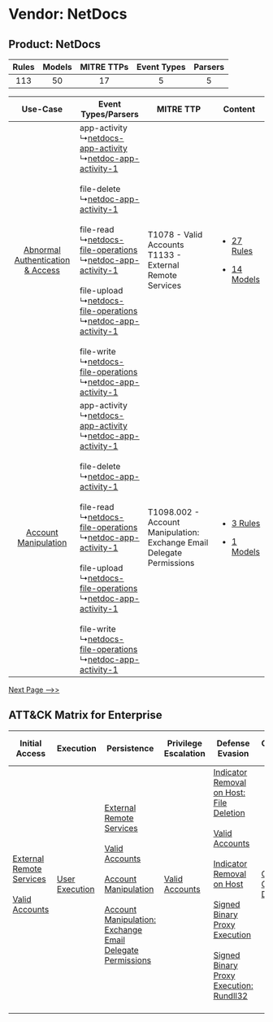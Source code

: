 Vendor: NetDocs
===============
Product: NetDocs
----------------
| Rules | Models | MITRE TTPs | Event Types | Parsers |
|:-----:|:------:|:----------:|:-----------:|:-------:|
|  113  |   50   |     17     |      5      |    5    |

|    Use-Case    | Event Types/Parsers    | MITRE TTP    | Content    |
|:----:| ---- | ---- | ---- |
| [Abnormal Authentication & Access](../../../UseCases/uc_abnormal_authentication_&_access.md) |  app-activity<br> ↳[netdocs-app-activity](Ps/pC_netdocsappactivity.md)<br> ↳[netdoc-app-activity-1](Ps/pC_netdocappactivity1.md)<br><br> file-delete<br> ↳[netdoc-app-activity-1](Ps/pC_netdocappactivity1.md)<br><br> file-read<br> ↳[netdocs-file-operations](Ps/pC_netdocsfileoperations.md)<br> ↳[netdoc-app-activity-1](Ps/pC_netdocappactivity1.md)<br><br> file-upload<br> ↳[netdocs-file-operations](Ps/pC_netdocsfileoperations.md)<br> ↳[netdoc-app-activity-1](Ps/pC_netdocappactivity1.md)<br><br> file-write<br> ↳[netdocs-file-operations](Ps/pC_netdocsfileoperations.md)<br> ↳[netdoc-app-activity-1](Ps/pC_netdocappactivity1.md)<br> | T1078 - Valid Accounts<br>T1133 - External Remote Services<br>    | [<ul><li>27 Rules</li></ul><ul><li>14 Models</li></ul>](RM/r_m_netdocs_netdocs_Abnormal_Authentication_&_Access.md) |
|    [Account Manipulation](../../../UseCases/uc_account_manipulation.md)    |  app-activity<br> ↳[netdocs-app-activity](Ps/pC_netdocsappactivity.md)<br> ↳[netdoc-app-activity-1](Ps/pC_netdocappactivity1.md)<br><br> file-delete<br> ↳[netdoc-app-activity-1](Ps/pC_netdocappactivity1.md)<br><br> file-read<br> ↳[netdocs-file-operations](Ps/pC_netdocsfileoperations.md)<br> ↳[netdoc-app-activity-1](Ps/pC_netdocappactivity1.md)<br><br> file-upload<br> ↳[netdocs-file-operations](Ps/pC_netdocsfileoperations.md)<br> ↳[netdoc-app-activity-1](Ps/pC_netdocappactivity1.md)<br><br> file-write<br> ↳[netdocs-file-operations](Ps/pC_netdocsfileoperations.md)<br> ↳[netdoc-app-activity-1](Ps/pC_netdocappactivity1.md)<br> | T1098.002 - Account Manipulation: Exchange Email Delegate Permissions<br> | [<ul><li>3 Rules</li></ul><ul><li>1 Models</li></ul>](RM/r_m_netdocs_netdocs_Account_Manipulation.md)    |
[Next Page -->>](2_ds_netdocs_netdocs.md)

ATT&CK Matrix for Enterprise
----------------------------
| Initial Access                                                                                                                                   | Execution                                                           | Persistence                                                                                                                                                                                                                                                                                                                                 | Privilege Escalation                                                | Defense Evasion                                                                                                                                                                                                                                                                                                                                                                                                                      | Credential Access                                                          | Discovery                                                                         | Lateral Movement | Collection                                                                                                                                                            | Command and Control                                                                                                                                                                                                      | Exfiltration                                                                                                                                                           | Impact                                                                         |
| ------------------------------------------------------------------------------------------------------------------------------------------------ | ------------------------------------------------------------------- | ------------------------------------------------------------------------------------------------------------------------------------------------------------------------------------------------------------------------------------------------------------------------------------------------------------------------------------------- | ------------------------------------------------------------------- | ------------------------------------------------------------------------------------------------------------------------------------------------------------------------------------------------------------------------------------------------------------------------------------------------------------------------------------------------------------------------------------------------------------------------------------ | -------------------------------------------------------------------------- | --------------------------------------------------------------------------------- | ---------------- | --------------------------------------------------------------------------------------------------------------------------------------------------------------------- | ------------------------------------------------------------------------------------------------------------------------------------------------------------------------------------------------------------------------ | ---------------------------------------------------------------------------------------------------------------------------------------------------------------------- | ------------------------------------------------------------------------------ |
| [External Remote Services](https://attack.mitre.org/techniques/T1133)<br><br>[Valid Accounts](https://attack.mitre.org/techniques/T1078)<br><br> | [User Execution](https://attack.mitre.org/techniques/T1204)<br><br> | [External Remote Services](https://attack.mitre.org/techniques/T1133)<br><br>[Valid Accounts](https://attack.mitre.org/techniques/T1078)<br><br>[Account Manipulation](https://attack.mitre.org/techniques/T1098)<br><br>[Account Manipulation: Exchange Email Delegate Permissions](https://attack.mitre.org/techniques/T1098/002)<br><br> | [Valid Accounts](https://attack.mitre.org/techniques/T1078)<br><br> | [Indicator Removal on Host: File Deletion](https://attack.mitre.org/techniques/T1070/004)<br><br>[Valid Accounts](https://attack.mitre.org/techniques/T1078)<br><br>[Indicator Removal on Host](https://attack.mitre.org/techniques/T1070)<br><br>[Signed Binary Proxy Execution](https://attack.mitre.org/techniques/T1218)<br><br>[Signed Binary Proxy Execution: Rundll32](https://attack.mitre.org/techniques/T1218/011)<br><br> | [OS Credential Dumping](https://attack.mitre.org/techniques/T1003)<br><br> | [File and Directory Discovery](https://attack.mitre.org/techniques/T1083)<br><br> |                  | [Email Collection](https://attack.mitre.org/techniques/T1114)<br><br>[Email Collection: Email Forwarding Rule](https://attack.mitre.org/techniques/T1114/003)<br><br> | [Proxy: Multi-hop Proxy](https://attack.mitre.org/techniques/T1090/003)<br><br>[Application Layer Protocol](https://attack.mitre.org/techniques/T1071)<br><br>[Proxy](https://attack.mitre.org/techniques/T1090)<br><br> | [Exfiltration Over Alternative Protocol](https://attack.mitre.org/techniques/T1048)<br><br>[Automated Exfiltration](https://attack.mitre.org/techniques/T1020)<br><br> | [Data Encrypted for Impact](https://attack.mitre.org/techniques/T1486)<br><br> |